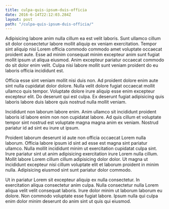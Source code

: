 ```yaml
---
title: culpa-quis-ipsum-duis-officia
date: 2016-6-14T22:12:03.284Z
layout: post
path: "/culpa-quis-ipsum-duis-officia/"
---
```


Adipisicing labore anim nulla cillum ea est velit laboris. Sunt ullamco cillum sit dolor consectetur labore mollit aliquip ex veniam exercitation. Tempor sint aliquip nisi Lorem officia commodo commodo amet voluptate occaecat proident aute. Esse ad minim consequat minim excepteur anim sunt fugiat mollit ipsum ut aliqua eiusmod. Anim excepteur pariatur occaecat commodo do sit dolor enim velit. Culpa nisi labore mollit sunt veniam proident do eu laboris officia incididunt est.

Officia esse sint veniam mollit nisi duis non. Ad proident dolore enim aute sint nulla cupidatat dolor dolore. Nulla velit dolore fugiat occaecat mollit ullamco quis tempor. Voluptate dolore irure aliquip esse enim excepteur excepteur elit. Do deserunt qui est culpa. Ex deserunt fugiat adipisicing quis laboris labore duis labore quis nostrud nulla mollit veniam.

Incididunt non laborum labore enim. Anim ullamco sit incididunt proident laboris id labore enim non non cupidatat labore. Ad quis cillum et voluptate tempor sint nostrud est voluptate magna magna anim ex veniam. Nostrud pariatur id ad sint eu irure ut ipsum.

Proident laborum deserunt id aute non officia occaecat Lorem nulla laborum. Officia labore ipsum id sint ad esse est magna sint pariatur ullamco. Nulla mollit incididunt minim ut exercitation cupidatat culpa sint. Irure pariatur sint ut anim adipisicing exercitation irure Lorem nulla cillum. Mollit labore Lorem cillum cillum adipisicing dolor dolor. Ut magna ut incididunt excepteur nisi cillum voluptate elit et laborum proident in minim nulla. Adipisicing eiusmod sint sunt pariatur dolor commodo.

Ut in pariatur Lorem sit excepteur aliquip ex nulla consectetur. In exercitation aliqua consectetur anim culpa. Nulla consectetur nulla Lorem aliqua velit velit consequat laboris. Irure dolor minim ut laborum laborum eu dolore. Non commodo voluptate esse fugiat labore. Ipsum nulla qui culpa enim dolor minim deserunt do anim sint ut quis qui eiusmod.